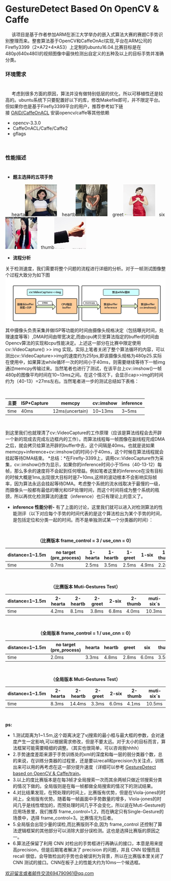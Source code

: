 # GestureDetect Based On OpenCV & Caffe
&nbsp;&nbsp;&nbsp;&nbsp;&nbsp;该项目是基于作者参加ARM在浙江大学举办的嵌入式算法大赛的赛题C手势识别整理而来。整套算法基于OpenCV和CaffeOnAcl实现,平台在ARM公司的Firefly3399（2×A72+4×A53）上定制的ubuntu16.04.比赛目标是在480p(640x480)的视频图像中最快检测出自定义的五种及以上的目标手势并准确分类。
 


### 环境需求
#
&nbsp;&nbsp;&nbsp;&nbsp;&nbsp;考虑到很多方面的原因，算法并没有做特别低层的优化，所以可移植性还是较高的。ubuntu系统下只要配置好以下的库，修改Makefile即可，并不限定平台。但如果你也是基于Firefly3399平台的用户，推荐参考如下链接&nbsp;[OAID/CaffeOnACL](https://github.com/OAID/CaffeOnACL/blob/master/acl_openailab/installation.md)&nbsp;安装opencv/caffe等其他依赖

- opencv-3.3.0
- CaffeOnACL/Caffe/Caffe2
- gflags

</br>


### 性能描述
#
- **题主选择的五项手势**

&nbsp;&nbsp;&nbsp;&nbsp;&nbsp;hearta![hearta](example/heart_a.jpg )   &nbsp;&nbsp; heartb![heartb](example/heart_b.jpg)   &nbsp;&nbsp; greet![greet](example/greet.jpg)  &nbsp;&nbsp;six![six](example/six.jpg)   &nbsp;&nbsp;thumb![thumb](example/thumb.jpg)


- **流程分析**

关于检测速度，我们需要将整个问题的流程进行详细的分析。对于一帧测试图像整个过程大致分为如下图
![](example/ISP.png)
其中摄像头负责采集并做ISP等功能的时间由摄像头规格决定（包括曝光时间，处理速度等等）,DMA时间由带宽决定,而由cpu拷贝至算法指定的buffer的时间由Opencv算法的实现和cpu性能决定。上述这一部分在比赛中限定使用cv::VideoCapture() >> img 实现。实际上笔者关闭了整个算法循环的内容，可以测出cv::VideoCapture>>img的速度约为25fps,即该摄像头规格为480p25.实际在使用中，如果算法while循环一次的时间小于40ms，则需要继续等待下一帧img通过memcpy传输过来。当然笔者也进行了测试，在该平台上cv::imshow()一帧480p的图像平均时间在10~13ms之间。在这个情况下，会显示cap>>img的时间约为（40-13）=27ms左右。当然笔者进一步的测试总结如下表格：

</br>
<center>

| 主要| ISP+Capture  | memcpy |cv::imshow|inference|
| ------------- |-------------| --------|----------|-------------|
| time     | 40ms| 12ms(uncertain) |10~13ms| 3~5ms|

</center>
</br>

到这里我们也就理清了cv::VideoCapture的工作原理（应该是算法线程会去开辟一个新的现成去完成左边框内的工作）。而算法线程每一帧图像在副线程完成DMA之后，就会拷贝给算法开辟的buffer中去，这个间隔是40ms。也就是说如果memcpy+inference+cv::imshow()的时间小于40ms，这个时候在算法线程就会挂起等待DMA结束。
*总结：*在Firefly-3399上，调用cv::VideoCapture作为采集，cv::imshow()作为显示，如果你的inference时间小于15ms（40-13-12）每帧，那么多余的速度将不会起到任何增益。例如笔者这里的inference在没有目标的时候大概是1ms,出现很大目标时是7~10ms,这样的波动根本不会影响实际帧率，因为算法永远会挂起等待DMA。考虑整个系统的流水线取决于最慢的一级，而摄像头一般都有最低的曝光和ISP处理时间，而这个时间将成为整个系统的瓶颈，所以再优化检测算法的速度（inference）也只有理论上的意义了。

- **inference 性能分析-**
有了上面的讨论，这里我们就可以进入对检测算法的性能测评（以下对应每个手势的时间代表的是这个算法检出为某个手势的时间，是包括定位和分类一起的时间。而不是单独测试某一个分类器的时间）：

</br>
<center>

**（比赛版本 frame_control = 3 / use_cnn = 0）**
</br>

|distance=1~1.5m | no target (pre_process)| 1-hearta|1-heartb|1-greet|1-six|1-thumb|
| ------------- |-------------| --------|----------|----------|----------|----------|
| time     | 0.7ms| 2.5ms |3.5ms| 2.5ms| 4.9ms|2.2ms| 

</br>

**（比赛版本 Muti-Gestures Test）**
</br>

|distance=1~1.5m | 2-hearta| 2-heartb|2-greet|2-six|2-thumb|muti-six`s|
| ------------- |-------------| --------|----------|----------|----------|----------|
| time     | 4.2ms| 8.1ms |3.8ms| 6.8ms| 4.0ms|10.3ms| 

</br>

**（全局版本 frame_control = 1 / use_cnn = 0）**
</br>

|distance=1~1.5m | no target (pre_process) | hearta|heartb|greet|six|thumb|
| ------------- |-------------| --------|----------|----------|----------|----------|
| time     | 2.0ms| 3.3ms |4.8ms| 2.8ms| 6.0ms|3.5ms| 

</br>

**（全局版本 Muti-Gestures Test）**
</br>

|distance=1~1.5m | 2-hearta| 2-heartb|2-greet|2-six|2-thumb|muti-six`s|
| ------------ |-------------| --------|----------|----------|----------|----------|
| time     | 8.3ms| 14.4ms |3.3ms| 6.0ms| 4.1ms|10.5ms| 

</center>
</br>


**ps:** 

- 1.测试距离为1~1.5m,这个距离决定了vj搜索的最小框与最大框的参数，会对速度产生一定影响,可以根据需求修改，但是不要太远。对于太小的目标而言，算法框架可能需要精细的调整。（其实也很简单，可以咨询我hhhh）
- 2.手势速度差距来源于手势训练处的xml的深度和每一层的弱分类器个数，总的来说，在训练分类器的过程里，还是要以recall和precision为关注点，训练出来可以用的再考虑在这一部分提升速度（详细可以参考 [GestureDetect based on OpenCV & Caffe/train](https://github.com/wuziheng/GestureDetect-Violajones-CNN-/tree/master/train)。
- 3.以上的度比赛版本是在每3帧才全局搜索一次而其余两帧只做近邻搜索分类的情况下做的。全局版则是在每一帧都做全局搜索的情况下的测试结果。
- 4.对比结果发现，在预处理的时间上，比赛版有优势，但是在Viola-jones的时间上，全局版有优势。随着每一帧画面中手势数量的增多，Viola-jones的时间几乎是线性增加的，而预处理时间几乎不会变化，所以说在Muti-Gesture的应用场景里，我们推荐 frame_control=1,2，而在确定只有Single-Gesture的场景中，选择  frame_control=3。比赛情况为后者。
- 5.全局版会出现少量的误检,而比赛版则不会,因为 frame_control 还控制了算法逻辑框架的其他部分可以消除大部分误检测。这也是选择比赛版的原因之一。
- 6.算法还保留了利用 CNN 对检出的手势框进行再确认的接口，本意是用来提高precision，但是后期笔者解决了 precision 的问题，并且 CNN 较慢而且 recall 很低，会导致检出的手势也会被误判为背景，所以在比赛版本里关闭了 CNN 测试的接口。CNN在板子上的性能大约为10ms一个候选框。

欢迎留言或者邮件交流694790961@qq.com


			
			
